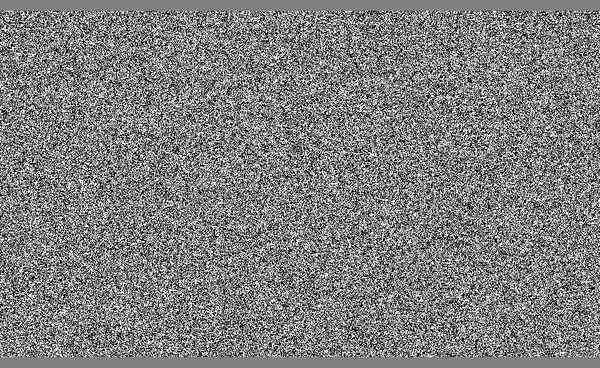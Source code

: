 ## 🧩 I'll Show You Chaos!!!
<style>
* { margin:0; white-space:nowrap; }
.body { height:100vh; display:flex; flex-direction:column; justify-content:center; background:#808080; position:absolute; top:0; bottom:0; left:0; right:0; }
.container-lg { margin:0 !important; max-width:none !important; }
div { display:flex; justify-content:center; }
</style>
<div class="body">
<div><img src="chaos1.png" /><img src="chaos2.png" /><img src="chaos3.png" /><img src="chaos4.png" /><img src="chaos5.png" /><img src="chaos6.png" /></div>
<div><img src="chaos7.png" /><img src="chaos8.png" /><img src="chaos9.png" /><img src="chaos10.png" /><img src="chaos11.png" /><img src="chaos12.png" /></div>
</div>